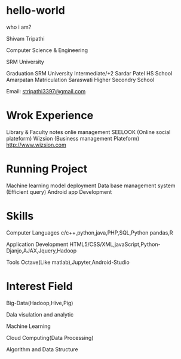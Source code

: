 # hello-world
who i am?

Shivam Tripathi

Computer Science & Engineering

SRM University

Graduation                 SRM University
Intermediate/+2            Sardar Patel HS School Amarpatan
Matriculation              Saraswati Higher Secondry School

Email: stripathi3397@gmail.com

# Wrok Experience

Library & Faculty notes onlie management
SEELOOK (Online social plateform)
Wizsion (Business management Plateform) http://www.wizsion.com

# Running Project

Machine learning model deployment
Data base management system (Efficient query)
Android app Development

# Skills

Computer Languages
c/c++,python,java,PHP,SQL,Python pandas,R

Application Development
HTML5/CSS/XML,javaScript,Python-Djanjo,AJAX,Jquery,Hadoop

Tools
Octave(Like matlab),Jupyter,Android-Studio

# Interest Field
Big-Data(Hadoop,Hive,Pig)

Dala visulation and analytic

Machine Learning

Cloud Computing(Data Processing)

Algorithm and Data Structure

